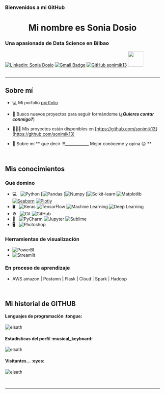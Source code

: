 

### Bienvenidos a mi GitHub

<h1 align = "center"> Mi nombre es Sonia Dosio </h1>
<h3 align = "left"> Una apasionada de Data Science en Bilbao</h3>

[![Linkedin: Sonia Dosio](https://img.shields.io/badge/-soniadosio-blue?style=flat-square&logo=Linkedin&logoColor=white&link=https://www.linkedin.com/in/soniadosio/)](https://www.linkedin.com/in/sonia-dosio-revenga-17812245/)
[![Gmail Badge](https://img.shields.io/badge/-sondr62@gmail.com-c14438?style=flat-square&logo=Gmail&logoColor=white&link=mailto:sondr62@gmail.com)](mailto:sondr62b@gmail.com)
[![GitHub sonimik13](https://img.shields.io/github/followers/sonimik13?label=follow&style=social)](https://github.com/sonimik13)
<img src="https://media.giphy.com/media/mGcNjsfWAjY5AEZNw6/giphy.gif" width="50">
</br>
</br>
<hr>
<h2 align = "left"> Sobre mí </h2>


- 💻 Mi porfolio [portfolio](https://sonimik13.github.io/jekyll-theme-skinny-bones/)

- 🤝 Busco nuevos proyectos para seguir formándome (*****¿Quieres contar conmigo?*****)

- 👩🏻‍💻 Mis proyectos están disponibles en [https://github.com/sonimik13](https://github.com/sonimik13)

- 💬 Sobre mí **    que decir !!!____________         Mejor conóceme y opina 😉 **

</br>
<h2 align = "left"> Mis conocimientos </h2>
<h3 align = "left"> Qué domino </h3>


- 💻 &nbsp;
  ![Python](https://img.shields.io/badge/python-%2314354C.svg?&style=for-the-badge&logo=python&logoColor=white)
  [![Pandas](https://img.shields.io/badge/pandas-%23150458.svg?&style=for-the-badge&logo=pandas&logoColor=white)
  [![Numpy](https://img.shields.io/badge/numpy-%23013243.svg?&style=for-the-badge&logo=numpy&logoColor=white)
  [![Scikit-learn](https://img.shields.io/badge/Scikit-learn-black?style=flat&logo=Scikit-learn&logoColor=orange)
  ![Matplotlib](https://img.shields.io/badge/-Matplotlib-FFFFFF?style=flat&logo=Matplotlib&logoColor=white&link=https://github.com/elsaTH)
  [![Seaborn](https://img.shields.io/badge/-Seaborn-FFFFFF?style=flat&logo=Seaborn&logoColor=white&link=https://github.com/elsaTH)](https://github.com/elsaTH)
  [![Plotly](https://img.shields.io/badge/-Plotly-FFFFFF?style=flat&logo=Plotly&logoColor=white&link=https://github.com/elsaTH)](https://github.com/elsaTH)
- 🛢 &nbsp;
  ![Keras](https://img.shields.io/badge/Keras-%23D00000.svg?&style=for-the-badge&logo=Keras&logoColor=white)
  ![TensorFlow](https://img.shields.io/badge/TensorFlow-%23FF6F00.svg?&style=for-the-badge&logo=TensorFlow&logoColor=white)
  ![Machine Learning](https://img.shields.io/badge/-Machine%20Learning-FFFFFF?style=flat&link=https://github.com/elsaTH)
  ![Deep Learning](https://img.shields.io/badge/-Deep%20Learning-FFFFFF?style=flat&link=https://github.com/elsaTH)
- ⚙️ &nbsp;
  ![Git](https://img.shields.io/badge/git-%23F05033.svg?&style=for-the-badge&logo=git&logoColor=white)
  ![GitHub](https://img.shields.io/badge/github-%23121011.svg?&style=for-the-badge&logo=github&logoColor=white)
- 🔧 &nbsp;
  ![PyCharm](https://img.shields.io/badge/PyCharm-000000.svg?&style=for-the-badge&logo=PyCharm&logoColor=white)
  ![Jupyter](https://img.shields.io/badge/Jupyter-%23F37626.svg?&style=for-the-badge&logo=Jupyter&logoColor=white)
  ![Sublime](https://img.shields.io/badge/sublime_text-%23575757.svg?&style=for-the-badge&logo=sublime-text&logoColor=important)
 - 🖥 &nbsp;
  ![Photoshop](https://img.shields.io/badge/-Photoshop-FFFFFF?style=flat&logo=adobe-photoshop)
  
  
  









 <h3> Herramientas de visualización </h3>

  - ![PowerBI](https://img.shields.io/badge/-PowerBI-yellow?style=flat&logo=PowerBI&logoColor=white)
  - ![Streamlit](https://img.shields.io/badge/Streamlit-white?style=flat&logo=Streamlit&logoColor=red)


 <h3> En proceso de aprendizaje </h3>

- AWS amazon | Postamn | Flask | Cloud | Spark | Hadoop
</br>
<h2 align="left">Mi historial de  GITHUB</h2>



<h4 align="left">Lenguajes de programación :tongue:</h4>
<p align="left"><img src="https://github-readme-stats.vercel.app/api/top-langs/?username=elsaTH&langs_count=10&theme=buefy&layout=compact" alt="elsath" /></p>

<h4 align="left">Estadísticas del perfil :musical_keyboard:</h4>
<p align="left"><img src="https://github-readme-stats.vercel.app/api?username=elsaTH&show_icons=true&theme=buefy" alt="elsath" /></p>

<h4 align="left">Visitantes... :eyes:</h4>
<p align="left"><img src="https://profile-counter.glitch.me/{elsaTH}/count.svg" alt="elsath" /></p>

</br>
<hr>
